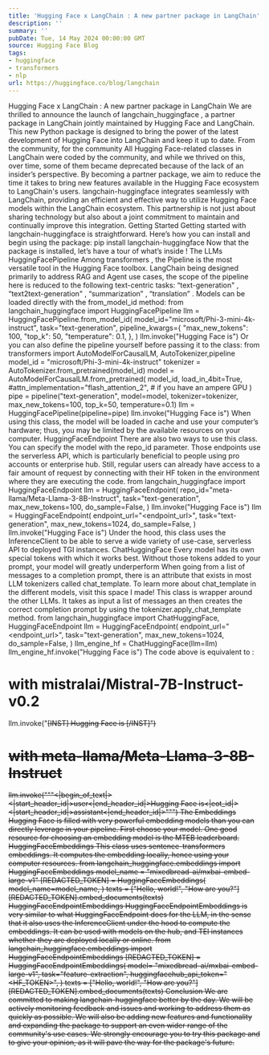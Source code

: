 ```yaml
---
title: 'Hugging Face x LangChain : A new partner package in LangChain'
description: ''
summary: ''
pubDate: Tue, 14 May 2024 00:00:00 GMT
source: Hugging Face Blog
tags:
- huggingface
- transformers
- nlp
url: https://huggingface.co/blog/langchain
---
```


Hugging Face x LangChain : A new partner package in LangChain
We are thrilled to announce the launch of
langchain_huggingface
, a partner package in LangChain jointly maintained by Hugging Face and LangChain. This new Python package is designed to bring the power of the latest development of Hugging Face into LangChain and keep it up to date.
From the community, for the community
All Hugging Face-related classes in LangChain were coded by the community, and while we thrived on this, over time, some of them became deprecated because of the lack of an insider’s perspective.
By becoming a partner package, we aim to reduce the time it takes to bring new features available in the Hugging Face ecosystem to LangChain's users.
langchain-huggingface
integrates seamlessly with LangChain, providing an efficient and effective way to utilize Hugging Face models within the LangChain ecosystem. This partnership is not just about sharing technology but also about a joint commitment to maintain and continually improve this integration.
Getting Started
Getting started with langchain-huggingface
is straightforward. Here’s how you can install and begin using the package:
pip install langchain-huggingface
Now that the package is installed, let’s have a tour of what’s inside !
The LLMs
HuggingFacePipeline
Among transformers
, the Pipeline is the most versatile tool in the Hugging Face toolbox. LangChain being designed primarily to address RAG and Agent use cases, the scope of the pipeline here is reduced to the following text-centric tasks: “text-generation"
, “text2text-generation"
, “summarization”
, “translation”
.
Models can be loaded directly with the from_model_id
method:
from langchain_huggingface import HuggingFacePipeline
llm = HuggingFacePipeline.from_model_id(
model_id="microsoft/Phi-3-mini-4k-instruct",
task="text-generation",
pipeline_kwargs={
"max_new_tokens": 100,
"top_k": 50,
"temperature": 0.1,
},
)
llm.invoke("Hugging Face is")
Or you can also define the pipeline yourself before passing it to the class:
from transformers import AutoModelForCausalLM, AutoTokenizer,pipeline
model_id = "microsoft/Phi-3-mini-4k-instruct"
tokenizer = AutoTokenizer.from_pretrained(model_id)
model = AutoModelForCausalLM.from_pretrained(
model_id,
load_in_4bit=True,
#attn_implementation="flash_attention_2", # if you have an ampere GPU
)
pipe = pipeline("text-generation", model=model, tokenizer=tokenizer, max_new_tokens=100, top_k=50, temperature=0.1)
llm = HuggingFacePipeline(pipeline=pipe)
llm.invoke("Hugging Face is")
When using this class, the model will be loaded in cache and use your computer’s hardware; thus, you may be limited by the available resources on your computer.
HuggingFaceEndpoint
There are also two ways to use this class. You can specify the model with the repo_id
parameter. Those endpoints use the serverless API, which is particularly beneficial to people using pro accounts or enterprise hub. Still, regular users can already have access to a fair amount of request by connecting with their HF token in the environment where they are executing the code.
from langchain_huggingface import HuggingFaceEndpoint
llm = HuggingFaceEndpoint(
repo_id="meta-llama/Meta-Llama-3-8B-Instruct",
task="text-generation",
max_new_tokens=100,
do_sample=False,
)
llm.invoke("Hugging Face is")
llm = HuggingFaceEndpoint(
endpoint_url="<endpoint_url>",
task="text-generation",
max_new_tokens=1024,
do_sample=False,
)
llm.invoke("Hugging Face is")
Under the hood, this class uses the InferenceClient to be able to serve a wide variety of use-case, serverless API to deployed TGI instances.
ChatHuggingFace
Every model has its own special tokens with which it works best. Without those tokens added to your prompt, your model will greatly underperform
When going from a list of messages to a completion prompt, there is an attribute that exists in most LLM tokenizers called chat_template.
To learn more about chat_template in the different models, visit this space I made!
This class is wrapper around the other LLMs. It takes as input a list of messages an then creates the correct completion prompt by using the tokenizer.apply_chat_template
method.
from langchain_huggingface import ChatHuggingFace, HuggingFaceEndpoint
llm = HuggingFaceEndpoint(
endpoint_url="<endpoint_url>",
task="text-generation",
max_new_tokens=1024,
do_sample=False,
)
llm_engine_hf = ChatHuggingFace(llm=llm)
llm_engine_hf.invoke("Hugging Face is")
The code above is equivalent to :
# with mistralai/Mistral-7B-Instruct-v0.2
llm.invoke("<s>[INST] Hugging Face is [/INST]")
# with meta-llama/Meta-Llama-3-8B-Instruct
llm.invoke("""<|begin_of_text|><|start_header_id|>user<|end_header_id|>Hugging Face is<|eot_id|><|start_header_id|>assistant<|end_header_id|>""")
The Embeddings
Hugging Face is filled with very powerful embedding models than you can directly leverage in your pipeline.
First choose your model. One good resource for choosing an embedding model is the MTEB leaderboard.
HuggingFaceEmbeddings
This class uses sentence-transformers embeddings. It computes the embedding locally, hence using your computer resources.
from langchain_huggingface.embeddings import HuggingFaceEmbeddings
model_name = "mixedbread-ai/mxbai-embed-large-v1"
[REDACTED_TOKEN] = HuggingFaceEmbeddings(
model_name=model_name,
)
texts = ["Hello, world!", "How are you?"]
[REDACTED_TOKEN].embed_documents(texts)
HuggingFaceEndpointEmbeddings
HuggingFaceEndpointEmbeddings
is very similar to what HuggingFaceEndpoint
does for the LLM, in the sense that it also uses the InferenceClient under the hood to compute the embeddings.
It can be used with models on the hub, and TEI instances whether they are deployed locally or online.
from langchain_huggingface.embeddings import HuggingFaceEndpointEmbeddings
[REDACTED_TOKEN] = HuggingFaceEndpointEmbeddings(
model= "mixedbread-ai/mxbai-embed-large-v1",
task="feature-extraction",
huggingfacehub_api_token="<HF_TOKEN>",
)
texts = ["Hello, world!", "How are you?"]
[REDACTED_TOKEN].embed_documents(texts)
Conclusion
We are committed to making langchain-huggingface
better by the day. We will be actively monitoring feedback and issues and working to address them as quickly as possible. We will also be adding new features and functionality and expanding the package to support an even wider range of the community's use cases. We strongly encourage you to try this package and to give your opinion, as it will pave the way for the package's future.